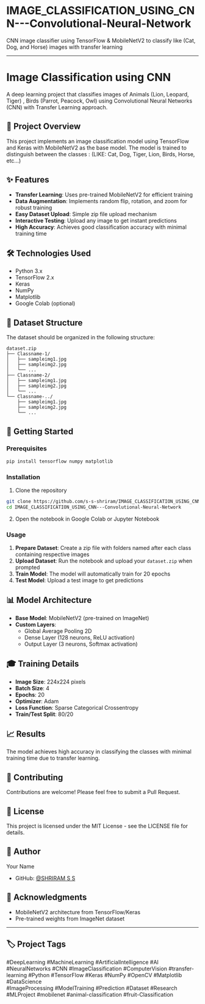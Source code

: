 # IMAGE_CLASSIFICATION_USING_CNN---Convolutional-Neural-Network
CNN image classifier using TensorFlow &amp; MobileNetV2 to classify like (Cat, Dog, and Horse) images with transfer learning

---

# Image Classification using CNN

A deep learning project that classifies images of Animals (Lion, Leopard, Tiger) , Birds (Parrot, Peacock, Owl) using Convolutional Neural Networks (CNN) with Transfer Learning approach.

## 🎯 Project Overview

This project implements an image classification model using TensorFlow and Keras with MobileNetV2 as the base model. The model is trained to distinguish between the classes : (LIKE: Cat, Dog, Tiger, Lion, Birds, Horse, etc...)

## ✨ Features

- **Transfer Learning**: Uses pre-trained MobileNetV2 for efficient training
- **Data Augmentation**: Implements random flip, rotation, and zoom for robust training
- **Easy Dataset Upload**: Simple zip file upload mechanism
- **Interactive Testing**: Upload any image to get instant predictions
- **High Accuracy**: Achieves good classification accuracy with minimal training time

## 🛠️ Technologies Used

- Python 3.x
- TensorFlow 2.x
- Keras
- NumPy
- Matplotlib
- Google Colab (optional)

## 📁 Dataset Structure

The dataset should be organized in the following structure:
```
dataset.zip
├── Classname-1/
│   ├── sampleimg1.jpg
│   ├── sampleimg2.jpg
│   └── ...
├── Classname-2/
│   ├── sampleimg1.jpg
│   ├── sampleimg2.jpg
│   └── ...
└── Classname-../
    ├── sampleimg1.jpg
    ├── sampleimg2.jpg
    └── ...
```

## 🚀 Getting Started

### Prerequisites
```bash
pip install tensorflow numpy matplotlib
```

### Installation

1. Clone the repository
```bash
git clone https://github.com/s-s-shriram/IMAGE_CLASSIFICATION_USING_CNN---Convolutional-Neural-Network.git
cd IMAGE_CLASSIFICATION_USING_CNN---Convolutional-Neural-Network
```

2. Open the notebook in Google Colab or Jupyter Notebook

### Usage

1. **Prepare Dataset**: Create a zip file with folders named after each class containing respective images
2. **Upload Dataset**: Run the notebook and upload your `dataset.zip` when prompted
3. **Train Model**: The model will automatically train for 20 epochs
4. **Test Model**: Upload a test image to get predictions

## 📊 Model Architecture

- **Base Model**: MobileNetV2 (pre-trained on ImageNet)
- **Custom Layers**:
  - Global Average Pooling 2D
  - Dense Layer (128 neurons, ReLU activation)
  - Output Layer (3 neurons, Softmax activation)

## 🎓 Training Details

- **Image Size**: 224x224 pixels
- **Batch Size**: 4
- **Epochs**: 20
- **Optimizer**: Adam
- **Loss Function**: Sparse Categorical Crossentropy
- **Train/Test Split**: 80/20

## 📈 Results

The model achieves high accuracy in classifying the classes with minimal training time due to transfer learning.

## 🤝 Contributing

Contributions are welcome! Please feel free to submit a Pull Request.

## 📝 License

This project is licensed under the MIT License - see the LICENSE file for details.

## 👤 Author

Your Name
- GitHub: [@SHRIRAM S S](https://github.com/s-s-shriram)

## 🙏 Acknowledgments

- MobileNetV2 architecture from TensorFlow/Keras
- Pre-trained weights from ImageNet dataset

---

## 🏷️ Project Tags

#DeepLearning #MachineLearning #ArtificialIntelligence #AI  
#NeuralNetworks #CNN #ImageClassification #ComputerVision  #transfer-learning
#Python #TensorFlow #Keras #NumPy #OpenCV #Matplotlib #DataScience  
#ImageProcessing #ModelTraining #Prediction #Dataset #Research #MLProject #mobilenet
#animal-classification #fruit-Classification
